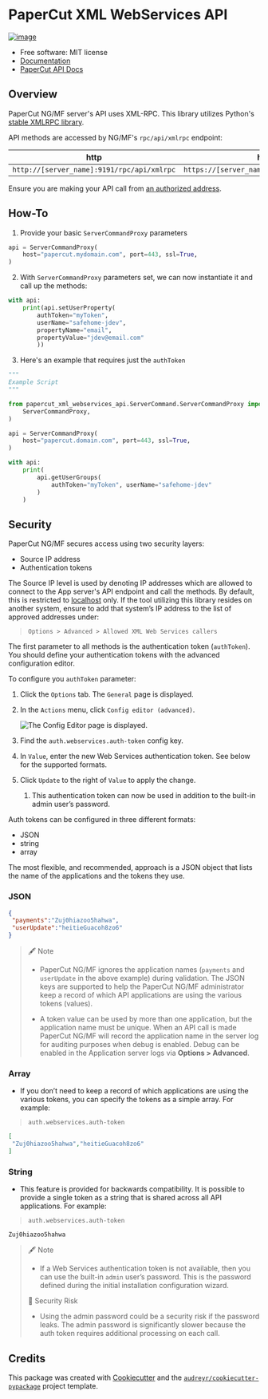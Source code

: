 # PaperCut XML WebServices API

[![image](https://img.shields.io/pypi/v/papercut_xml_webservices_api.svg)](https://pypi.python.org/pypi/papercut_xml_webservices_api)

* Free software: MIT license
* [Documentation](https://github.com/safehome-jdev/PaperCutSoftware/blob/main/api/papercut_xml_webservices_api/README.md)
* [PaperCut API Docs](https://www.papercut.com/help/manuals/ng-mf/common/tools-web-services/)

## Overview
PaperCut NG/MF server's API uses XML-RPC. This library utilizes Python's [stable XMLRPC library](https://python.readthedocs.io/en/stable/library/xmlrpc.html).

API methods are accessed by NG/MF's `rpc/api/xmlrpc` endpoint:

| http                                       | https                                       |
|--------------------------------------------|---------------------------------------------|
| `http://[server_name]:9191/rpc/api/xmlrpc` | `https://[server_name]:9192/rpc/api/xmlrpc` |

Ensure you are making your API call from [an authorized address](#security).

## How-To

1. Provide your basic `ServerCommandProxy` parameters

```python
api = ServerCommandProxy(
    host="papercut.mydomain.com", port=443, ssl=True,
)
```

2. With `ServerCommandProxy` parameters set, we can now instantiate it and call up the methods:

```python
with api:
    print(api.setUserProperty(
        authToken="myToken",
        userName="safehome-jdev",
        propertyName="email",
        propertyValue="jdev@email.com"
        ))
```

3. Here's an example that requires just the `authToken`

```python
"""
Example Script
"""

from papercut_xml_webservices_api.ServerCommand.ServerCommandProxy import (
    ServerCommandProxy,
)

api = ServerCommandProxy(
    host="papercut.domain.com", port=443, ssl=True,
)

with api:
    print(
        api.getUserGroups(
            authToken="myToken", userName="safehome-jdev"
        )
    )

```

## Security

PaperCut NG/MF secures access using two security layers:

- Source IP address
- Authentication tokens

The Source IP level is used by denoting IP addresses which are allowed to connect to the App server's API endpoint and call the methods. By default, this is restricted to [localhost](127.0.0.1) only. If the tool utilizing this library resides on another system, ensure to add that system’s IP address to the list of approved addresses under:

> `Options > Advanced > Allowed XML Web Services callers`

The first parameter to all methods is the authentication token (`authToken`). You should define your authentication tokens with the advanced configuration editor.

To configure you `authToken` parameter:

1. Click the `Options` tab. The `General` page is displayed.
2. In the `Actions` menu, click `Config editor (advanced)`.

    ![The `Config Editor` page is displayed.](https://cdn1.papercut.com/web/img/support/resources/manuals/ng-mf/options-general-config-editor-17-0-0.png)

3. Find the `auth.webservices.auth-token` config key.
4. In `Value`, enter the new Web Services authentication token. See below for the supported formats.
5. Click `Update` to the right of `Value` to apply the change.
   1. This authentication token can now be used in addition to the built-in admin user’s password.

Auth tokens can be configured in three different formats:

- JSON
- string
- array

The most flexible, and recommended, approach is a JSON object that lists the name of the applications and the tokens they use.

### JSON

```json
{
 "payments":"Zuj0hiazoo5hahwa",
 "userUpdate":"heitieGuacoh8zo6"
}
```

> 🖋️ Note
>
> - PaperCut NG/MF ignores the application names (`payments` and `userUpdate` in the above example) during validation. The JSON keys are supported to help the PaperCut NG/MF administrator keep a record of which API applications are using the various tokens (values).
>
> - A token value can be used by more than one application, but the application name must be unique. When an API call is made PaperCut NG/MF will record the application name in the server log for auditing purposes when debug is enabled. Debug can be enabled in the Application server logs via **Options > Advanced**.

### Array

- If you don’t need to keep a record of which applications are using the various tokens, you can specify the tokens as a simple array. For example:

> `auth.webservices.auth-token`

```json
[
 "Zuj0hiazoo5hahwa","heitieGuacoh8zo6"
]
```

### String

- This feature is provided for backwards compatibility. It is possible to provide a single token as a string that is shared across all API applications. For example:

> `auth.webservices.auth-token`

```string
Zuj0hiazoo5hahwa
```

> 🖋️ Note
>
> - If a Web Services authentication token is not available, then you can use the built-in `admin` user’s password. This is the password defined during the initial installation configuration wizard.
>
> 🛑 Security Risk
>
> - Using the admin password could be a security risk if the password leaks. The admin password is significantly slower because the auth token requires additional processing on each call.

Credits
-------

This package was created with [Cookiecutter](https://github.com/audreyr/cookiecutter) and the [`audreyr/cookiecutter-pypackage`](https://github.com/audreyr/cookiecutter-pypackage) project template.
